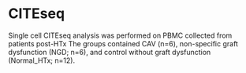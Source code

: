 # CITEseq
Single cell CITEseq analysis was performed on PBMC collected from patients post-HTx
The groups contained CAV (n=6), non-specific graft dysfunction (NGD; n=6), and control without graft dysfunction (Normal_HTx; n=12).
